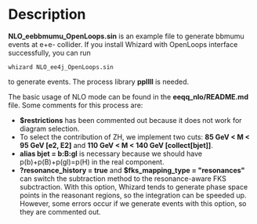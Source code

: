 # Description
**NLO_eebbmumu_OpenLoops.sin** is an example file to generate bbmumu events at e+e- collider. If you install Whizard with OpenLoops interface successfully, you can run
```
whizard NLO_ee4j_OpenLoops.sin
```
to generate events. The process library **ppllll** is needed.

The basic usage of NLO mode can be found in the **eeqq_nlo/README.md** file. Some comments for this process are:
* **$restrictions** has been commented out because it does not work for diagram selection.
* To select the contribution of ZH, we implement two cuts: **85 GeV < M < 95 GeV [e2, E2]** and **110 GeV < M < 140 GeV [collect[bjet]]**.
* **alias bjet = b:B:gl** is necessary because we should have p(b)+p(B)+p(gl)=p(H) in the real component.
* **?resonance_history = true** and **$fks_mapping_type = "resonances"** can switch the subtraction method to the resonance-aware FKS subctraction.
  With this option, Whizard tends to generate phase space points in the reasonant regions, so the integration can be speeded up.
  However, some errors occur if we generate events with this option, so they are commented out.
